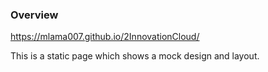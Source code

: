 ### Overview
https://mlama007.github.io/2InnovationCloud/

This is a static page which shows a mock design and layout.
